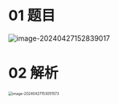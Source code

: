 # 01 题目

<img src="https://cvp.oss-cn-shanghai.aliyuncs.com/picgo/202404271528197.png" alt="image-20240427152839017"  />



# 02 解析

<img src="https://cvp.oss-cn-shanghai.aliyuncs.com/picgo/202404271530794.png" alt="image-20240427153051573" style="zoom:50%;" />